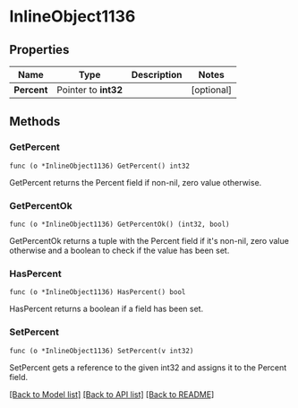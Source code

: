 # InlineObject1136

## Properties

Name | Type | Description | Notes
------------ | ------------- | ------------- | -------------
**Percent** | Pointer to **int32** |  | [optional] 

## Methods

### GetPercent

`func (o *InlineObject1136) GetPercent() int32`

GetPercent returns the Percent field if non-nil, zero value otherwise.

### GetPercentOk

`func (o *InlineObject1136) GetPercentOk() (int32, bool)`

GetPercentOk returns a tuple with the Percent field if it's non-nil, zero value otherwise
and a boolean to check if the value has been set.

### HasPercent

`func (o *InlineObject1136) HasPercent() bool`

HasPercent returns a boolean if a field has been set.

### SetPercent

`func (o *InlineObject1136) SetPercent(v int32)`

SetPercent gets a reference to the given int32 and assigns it to the Percent field.


[[Back to Model list]](../README.md#documentation-for-models) [[Back to API list]](../README.md#documentation-for-api-endpoints) [[Back to README]](../README.md)


